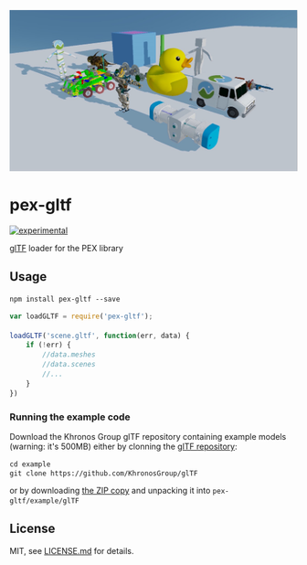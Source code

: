 ![](screenshot.jpg)

# pex-gltf

[![experimental](http://badges.github.io/stability-badges/dist/experimental.svg)](http://github.com/badges/stability-badges)

[glTF](https://github.com/KhronosGroup/glTF) loader for the PEX library

## Usage

```
npm install pex-gltf --save
```

```javascript
var loadGLTF = require('pex-gltf');

loadGLTF('scene.gltf', function(err, data) {
    if (!err) {
        //data.meshes
        //data.scenes
        //...
    }
})
```

### Running the example code

Download the Khronos Group glTF repository containing example models (warning: it's 500MB) either by clonning the [glTF repository](https://github.com/KhronosGroup/glTF):

```
cd example
git clone https://github.com/KhronosGroup/glTF
```

or by downloading [the ZIP copy](https://github.com/KhronosGroup/glTF/archive/master.zip) and unpacking it into `pex-gltf/example/glTF`

## License

MIT, see [LICENSE.md](http://github.com/vorg/pex-gltf/blob/master/LICENSE.md) for details.

